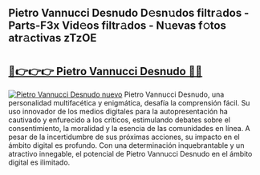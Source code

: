 ## Pietro Vannucci Desnudo D𝚎sn𝚞dos filtr𝚊dos - Parts-F3x Vid𝚎os filtr𝚊dos - N𝚞evas f𝚘tos atr𝚊ctivas zTzOE

# <h2><a href="http://mb1vhc9.tromn.icu/?c=Pietro+Vannucci+Desnudo">🔗👉👉👉 Pietro Vannucci Desnudo 🔗🔗</a></h2>

[![Pietro Vannucci Desnudo nuevo](https://i.imgur.com/pEAQMta.gif)](http://mb1vhc9.tromn.icu/?c=Pietro+Vannucci+Desnudo)
Pietro Vannucci Desnudo, una personalidad multifacética y enigmática, desafía la comprensión fácil. Su uso innovador de los medios digitales para la autopresentación ha cautivado y enfurecido a los críticos, estimulando debates sobre el consentimiento, la moralidad y la esencia de las comunidades en línea. A pesar de la incertidumbre de sus próximas acciones, su impacto en el ámbito digital es profundo. Con una determinación inquebrantable y un atractivo innegable, el potencial de Pietro Vannucci Desnudo en el ámbito digital es ilimitado.
